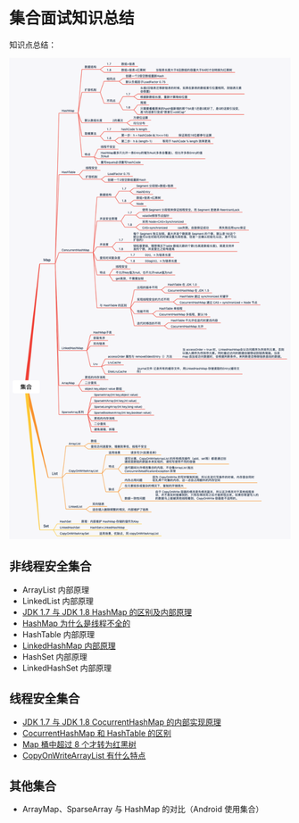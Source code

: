 # 集合面试知识总结

知识点总结：

![集合知识](../img/脑图/集合.png)

## 非线程安全集合

- ArrayList 内部原理
- LinkedList 内部原理
- [JDK 1.7 与 JDK 1.8 HashMap 的区别及内部原理](https://mp.weixin.qq.com/s?__biz=MjM5NjQ5MTI5OA==&mid=504261609&idx=1&sn=cdc762fe7c9050e7e9a2554d8c3337a4&mpshare=1&scene=23&srcid=0217AGtnvS7RimagXJQkmTXc#rd)
- [HashMap 为什么是线程不全的](/集合/HashMap为什么是线程不安全的.md)
- HashTable 内部原理
- [LinkedHashMap 内部原理](https://blog.csdn.net/justloveyou_/article/details/71713781)
- HashSet 内部原理
- LinkedHashSet 内部原理

## 线程安全集合

- [JDK 1.7 与 JDK 1.8 CocurrentHashMap 的内部实现原理](/集合/ConcurrentHashMap在Java7和8有何不同.md)
- [CocurrentHashMap 和 HashTable 的区别](/集合/CocurrentHashMap和Hashtable的区别.md)
- [Map 桶中超过 8 个才转为红黑树](/集合/Map桶中超过8个才转为红黑树.md)
- [CopyOnWriteArrayList 有什么特点](/集合/CopyOnWriteArrayList有什么特点.md)

## 其他集合

- ArrayMap、SparseArray 与 HashMap 的对比（Android 使用集合）
